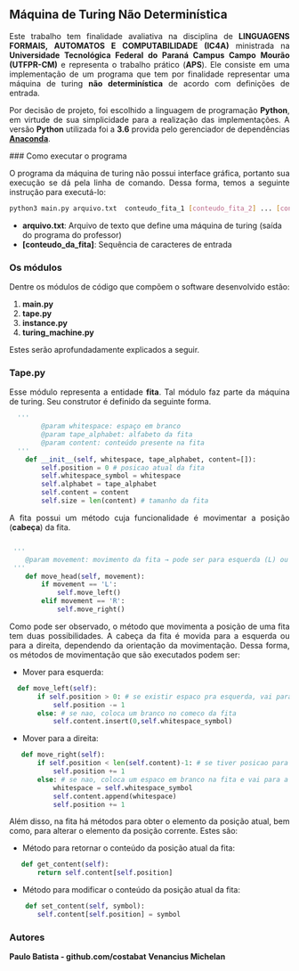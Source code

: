 ## Máquina de Turing Não Determinística
 <p style="text-align: justify;">
 Este trabalho tem finalidade avaliativa na disciplina de <b>LINGUAGENS FORMAIS, AUTOMATOS E COMPUTABILIDADE (IC4A)</b> ministrada na <b>Universidade Tecnológica Federal do Paraná Campus Campo Mourão (UTFPR-CM)</b> e representa o trabalho prático (<b>APS</b>). Ele consiste em uma implementação de um programa que tem por finalidade representar uma máquina de turing <b>não determinística</b> de acordo com definições de entrada.</p>
<p style="text-align: justify;">
Por decisão de projeto, foi escolhido a linguagem de programação <b>Python</b>, em virtude de sua simplicidade para a realização das implementações. A versão <b>Python</b> utilizada foi a <b>3.6</b> provida pelo gerenciador de dependências <a href="https://anaconda.org/" target="_blank"><b>Anaconda</b></a>. 
</p>
### Como executar o programa
<p style="text-align: justify;">
 O programa da máquina de turing não possui interface gráfica, portanto sua execução se dá pela linha de comando. Dessa forma, temos a seguinte instrução para executá-lo:
 </p>
  
```bash
python3 main.py arquivo.txt  conteudo_fita_1 [conteudo_fita_2] ... [conteudo_fita_n] 
```

<p style="text-align: justify">
<ul>
 <li><b>arquivo.txt</b>: Arquivo de texto que define uma máquina de turing (saída do programa do professor)</li>
 <li><b>[conteudo_da_fita]</b>: Sequência de caracteres de entrada</li>
</ul>
</p>


### Os módulos

<p style="text-align: justify">
Dentre os módulos de código que compõem o software desenvolvido estão:
<ol>
 <li><b>main.py</b></li>
 <li><b>tape.py</b></li>
 <li><b>instance.py</b></li>
 <li><b>turing_machine.py</b></li>
</ol>

Estes serão aprofundadamente explicados a seguir.
</p>


### Tape.py
<p style="text-align: justify">
Esse módulo representa a entidade <b>fita</b>.  Tal módulo faz parte da máquina de turing. Seu construtor é definido da seguinte forma.
</p>


```python
  '''
        @param whitespace: espaço em branco
        @param tape_alphabet: alfabeto da fita
        @param content: conteúdo presente na fita
  '''
    def __init__(self, whitespace, tape_alphabet, content=[]):
        self.position = 0 # posicao atual da fita
        self.whitespace_symbol = whitespace
        self.alphabet = tape_alphabet
        self.content = content
        self.size = len(content) # tamanho da fita
```

<p style="text-align: justify">
A fita possui um método cuja funcionalidade é movimentar a posição (<b>cabeça</b>) da fita.
</p>
  
```python

 '''
    @param movement: movimento da fita → pode ser para esquerda (L) ou para direita (R)
 '''
    def move_head(self, movement):
        if movement == 'L': 
            self.move_left()
        elif movement == 'R':
            self.move_right()


```


<p style="text-align: justify">
Como pode ser observado, o método que movimenta a posição de uma fita tem duas possibilidades. A cabeça da fita é movida para a esquerda ou para a direita, dependendo da orientação da movimentação. Dessa forma, os métodos de movimentação que são executados
podem ser: <br/>

<ul>
 <li>Mover para esquerda: </li>
</ul>

 ```python
   def move_left(self):
        if self.position > 0: # se existir espaco pra esquerda, vai para a esquerda
            self.position -= 1
        else: # se nao, coloca um branco no comeco da fita
            self.content.insert(0,self.whitespace_symbol)
 ```
 
<ul>
 <li>Mover para a direita: </li>
</ul> 

 ```python
    def move_right(self): 
        if self.position < len(self.content)-1: # se tiver posicao para a direita, vai para a direita
            self.position += 1
        else: # se nao, coloca um espaco em branco na fita e vai para a direita
            whitespace = self.whitespace_symbol
            self.content.append(whitespace)
            self.position += 1
 ```
 

</p>

<p style="text-align: justify">
Além disso, na fita há métodos para obter o elemento da posição atual, bem como, para alterar o elemento da posição corrente.
Estes são:
</p>

<ul>

<li>Método para retornar o conteúdo da posição atual da fita: </li>
</ul>  
 
 ```python
    def get_content(self):
        return self.content[self.position]
  ```

<ul>  
<li>Método para modificar o conteúdo da posição atual da fita:</li>
</ul>
 
 ```python
     def set_content(self, symbol):
        self.content[self.position] = symbol 
 ```   
    

    




### Autores
**Paulo Batista - github.com/costabat** 
**Venancius Michelan**
